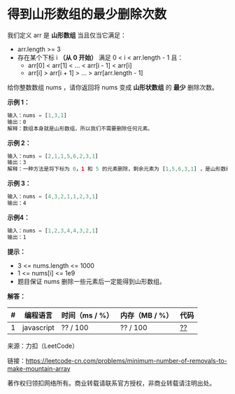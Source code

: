 # 得到山形数组的最少删除次数

我们定义 arr 是 **山形数组** 当且仅当它满足：

- arr.length >= 3
- 存在某个下标 i **（从 0 开始）** 满足 0 < i < arr.length - 1 且：
  - arr[0] < arr[1] < ... < arr[i - 1] < arr[i]
  - arr[i] > arr[i + 1] > ... > arr[arr.length - 1]

给你整数数组 nums​ ，请你返回将 nums 变成 **山形状数组** 的​ **最少** 删除次数。

**示例 1：**

``` javascript
输入：nums = [1,3,1]
输出：0
解释：数组本身就是山形数组，所以我们不需要删除任何元素。
```

**示例 2：**

``` javascript
输入：nums = [2,1,1,5,6,2,3,1]
输出：3
解释：一种方法是将下标为 0，1 和 5 的元素删除，剩余元素为 [1,5,6,3,1] ，是山形数组。
```

**示例 3：**

``` javascript
输入：nums = [4,3,2,1,1,2,3,1]
输出：4
```

**示例4：**

``` javascript
输入：nums = [1,2,3,4,4,3,2,1]
输出：1
```

**提示：**

- 3 <= nums.length <= 1000
- 1 <= nums[i] <= 1e9
- 题目保证 nums 删除一些元素后一定能得到山形数组。

**解答：**

**#**|**编程语言**|**时间（ms / %）**|**内存（MB / %）**|**代码**
--|--|--|--|--
1|javascript|?? / 100|?? / 100|[??](./javascript/ac_v1.js)

来源：力扣（LeetCode）

链接：https://leetcode-cn.com/problems/minimum-number-of-removals-to-make-mountain-array

著作权归领扣网络所有。商业转载请联系官方授权，非商业转载请注明出处。
